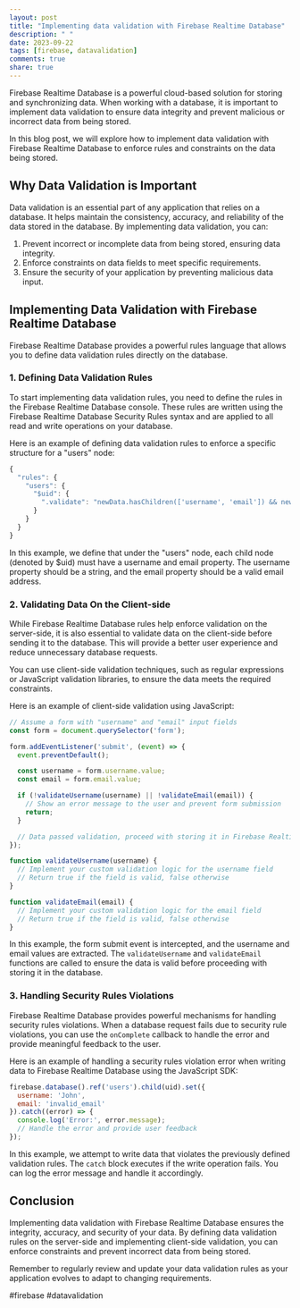 ```yaml
---
layout: post
title: "Implementing data validation with Firebase Realtime Database"
description: " "
date: 2023-09-22
tags: [firebase, datavalidation]
comments: true
share: true
---
```


Firebase Realtime Database is a powerful cloud-based solution for storing and synchronizing data. When working with a database, it is important to implement data validation to ensure data integrity and prevent malicious or incorrect data from being stored.

In this blog post, we will explore how to implement data validation with Firebase Realtime Database to enforce rules and constraints on the data being stored.

## Why Data Validation is Important

Data validation is an essential part of any application that relies on a database. It helps maintain the consistency, accuracy, and reliability of the data stored in the database. By implementing data validation, you can:

1. Prevent incorrect or incomplete data from being stored, ensuring data integrity.
2. Enforce constraints on data fields to meet specific requirements.
3. Ensure the security of your application by preventing malicious data input.

## Implementing Data Validation with Firebase Realtime Database

Firebase Realtime Database provides a powerful rules language that allows you to define data validation rules directly on the database.

### 1. Defining Data Validation Rules

To start implementing data validation rules, you need to define the rules in the Firebase Realtime Database console. These rules are written using the Firebase Realtime Database Security Rules syntax and are applied to all read and write operations on your database.

Here is an example of defining data validation rules to enforce a specific structure for a "users" node:

```javascript
{
  "rules": {
    "users": {
      "$uid": {
        ".validate": "newData.hasChildren(['username', 'email']) && newData.child('username').isString() && newData.child('email').isEmail()"
      }
    }
  }
}
```

In this example, we define that under the "users" node, each child node (denoted by $uid) must have a username and email property. The username property should be a string, and the email property should be a valid email address.

### 2. Validating Data On the Client-side

While Firebase Realtime Database rules help enforce validation on the server-side, it is also essential to validate data on the client-side before sending it to the database. This will provide a better user experience and reduce unnecessary database requests.

You can use client-side validation techniques, such as regular expressions or JavaScript validation libraries, to ensure the data meets the required constraints.

Here is an example of client-side validation using JavaScript:

```javascript
// Assume a form with "username" and "email" input fields
const form = document.querySelector('form');

form.addEventListener('submit', (event) => {
  event.preventDefault();

  const username = form.username.value;
  const email = form.email.value;

  if (!validateUsername(username) || !validateEmail(email)) {
    // Show an error message to the user and prevent form submission
    return;
  }

  // Data passed validation, proceed with storing it in Firebase Realtime Database
});

function validateUsername(username) {
  // Implement your custom validation logic for the username field
  // Return true if the field is valid, false otherwise
}

function validateEmail(email) {
  // Implement your custom validation logic for the email field
  // Return true if the field is valid, false otherwise
}
```

In this example, the form submit event is intercepted, and the username and email values are extracted. The `validateUsername` and `validateEmail` functions are called to ensure the data is valid before proceeding with storing it in the database.

### 3. Handling Security Rules Violations

Firebase Realtime Database provides powerful mechanisms for handling security rules violations. When a database request fails due to security rule violations, you can use the `onComplete` callback to handle the error and provide meaningful feedback to the user.

Here is an example of handling a security rules violation error when writing data to Firebase Realtime Database using the JavaScript SDK:

```javascript
firebase.database().ref('users').child(uid).set({
  username: 'John',
  email: 'invalid_email'
}).catch((error) => {
  console.log('Error:', error.message);
  // Handle the error and provide user feedback
});
```

In this example, we attempt to write data that violates the previously defined validation rules. The `catch` block executes if the write operation fails. You can log the error message and handle it accordingly.

## Conclusion

Implementing data validation with Firebase Realtime Database ensures the integrity, accuracy, and security of your data. By defining data validation rules on the server-side and implementing client-side validation, you can enforce constraints and prevent incorrect data from being stored.

Remember to regularly review and update your data validation rules as your application evolves to adapt to changing requirements.

#firebase #datavalidation